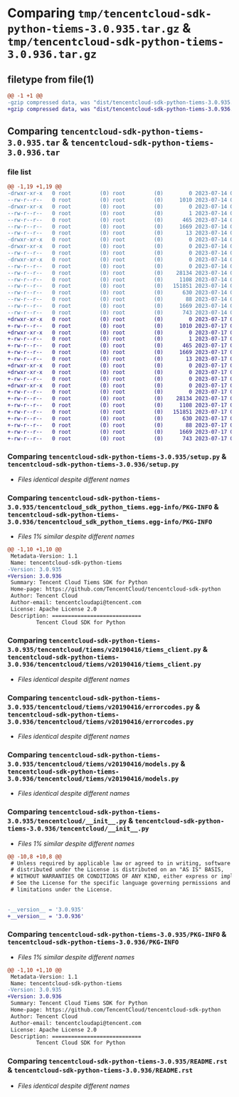# Comparing `tmp/tencentcloud-sdk-python-tiems-3.0.935.tar.gz` & `tmp/tencentcloud-sdk-python-tiems-3.0.936.tar.gz`

## filetype from file(1)

```diff
@@ -1 +1 @@
-gzip compressed data, was "dist/tencentcloud-sdk-python-tiems-3.0.935.tar", last modified: Fri Jul 14 00:40:40 2023, max compression
+gzip compressed data, was "dist/tencentcloud-sdk-python-tiems-3.0.936.tar", last modified: Mon Jul 17 00:37:33 2023, max compression
```

## Comparing `tencentcloud-sdk-python-tiems-3.0.935.tar` & `tencentcloud-sdk-python-tiems-3.0.936.tar`

### file list

```diff
@@ -1,19 +1,19 @@
-drwxr-xr-x   0 root         (0) root         (0)        0 2023-07-14 00:40:40.000000 tencentcloud-sdk-python-tiems-3.0.935/
--rw-r--r--   0 root         (0) root         (0)     1010 2023-07-14 00:40:40.000000 tencentcloud-sdk-python-tiems-3.0.935/setup.py
-drwxr-xr-x   0 root         (0) root         (0)        0 2023-07-14 00:40:40.000000 tencentcloud-sdk-python-tiems-3.0.935/tencentcloud_sdk_python_tiems.egg-info/
--rw-r--r--   0 root         (0) root         (0)        1 2023-07-14 00:40:40.000000 tencentcloud-sdk-python-tiems-3.0.935/tencentcloud_sdk_python_tiems.egg-info/dependency_links.txt
--rw-r--r--   0 root         (0) root         (0)      465 2023-07-14 00:40:40.000000 tencentcloud-sdk-python-tiems-3.0.935/tencentcloud_sdk_python_tiems.egg-info/SOURCES.txt
--rw-r--r--   0 root         (0) root         (0)     1669 2023-07-14 00:40:40.000000 tencentcloud-sdk-python-tiems-3.0.935/tencentcloud_sdk_python_tiems.egg-info/PKG-INFO
--rw-r--r--   0 root         (0) root         (0)       13 2023-07-14 00:40:40.000000 tencentcloud-sdk-python-tiems-3.0.935/tencentcloud_sdk_python_tiems.egg-info/top_level.txt
-drwxr-xr-x   0 root         (0) root         (0)        0 2023-07-14 00:40:40.000000 tencentcloud-sdk-python-tiems-3.0.935/tencentcloud/
-drwxr-xr-x   0 root         (0) root         (0)        0 2023-07-14 00:40:40.000000 tencentcloud-sdk-python-tiems-3.0.935/tencentcloud/tiems/
--rw-r--r--   0 root         (0) root         (0)        0 2023-07-14 00:40:40.000000 tencentcloud-sdk-python-tiems-3.0.935/tencentcloud/tiems/__init__.py
-drwxr-xr-x   0 root         (0) root         (0)        0 2023-07-14 00:40:40.000000 tencentcloud-sdk-python-tiems-3.0.935/tencentcloud/tiems/v20190416/
--rw-r--r--   0 root         (0) root         (0)        0 2023-07-14 00:40:40.000000 tencentcloud-sdk-python-tiems-3.0.935/tencentcloud/tiems/v20190416/__init__.py
--rw-r--r--   0 root         (0) root         (0)    28134 2023-07-14 00:40:40.000000 tencentcloud-sdk-python-tiems-3.0.935/tencentcloud/tiems/v20190416/tiems_client.py
--rw-r--r--   0 root         (0) root         (0)     1108 2023-07-14 00:40:40.000000 tencentcloud-sdk-python-tiems-3.0.935/tencentcloud/tiems/v20190416/errorcodes.py
--rw-r--r--   0 root         (0) root         (0)   151851 2023-07-14 00:40:40.000000 tencentcloud-sdk-python-tiems-3.0.935/tencentcloud/tiems/v20190416/models.py
--rw-r--r--   0 root         (0) root         (0)      630 2023-07-14 00:40:40.000000 tencentcloud-sdk-python-tiems-3.0.935/tencentcloud/__init__.py
--rw-r--r--   0 root         (0) root         (0)       88 2023-07-14 00:40:40.000000 tencentcloud-sdk-python-tiems-3.0.935/setup.cfg
--rw-r--r--   0 root         (0) root         (0)     1669 2023-07-14 00:40:40.000000 tencentcloud-sdk-python-tiems-3.0.935/PKG-INFO
--rw-r--r--   0 root         (0) root         (0)      743 2023-07-14 00:40:40.000000 tencentcloud-sdk-python-tiems-3.0.935/README.rst
+drwxr-xr-x   0 root         (0) root         (0)        0 2023-07-17 00:37:33.000000 tencentcloud-sdk-python-tiems-3.0.936/
+-rw-r--r--   0 root         (0) root         (0)     1010 2023-07-17 00:37:33.000000 tencentcloud-sdk-python-tiems-3.0.936/setup.py
+drwxr-xr-x   0 root         (0) root         (0)        0 2023-07-17 00:37:33.000000 tencentcloud-sdk-python-tiems-3.0.936/tencentcloud_sdk_python_tiems.egg-info/
+-rw-r--r--   0 root         (0) root         (0)        1 2023-07-17 00:37:33.000000 tencentcloud-sdk-python-tiems-3.0.936/tencentcloud_sdk_python_tiems.egg-info/dependency_links.txt
+-rw-r--r--   0 root         (0) root         (0)      465 2023-07-17 00:37:33.000000 tencentcloud-sdk-python-tiems-3.0.936/tencentcloud_sdk_python_tiems.egg-info/SOURCES.txt
+-rw-r--r--   0 root         (0) root         (0)     1669 2023-07-17 00:37:33.000000 tencentcloud-sdk-python-tiems-3.0.936/tencentcloud_sdk_python_tiems.egg-info/PKG-INFO
+-rw-r--r--   0 root         (0) root         (0)       13 2023-07-17 00:37:33.000000 tencentcloud-sdk-python-tiems-3.0.936/tencentcloud_sdk_python_tiems.egg-info/top_level.txt
+drwxr-xr-x   0 root         (0) root         (0)        0 2023-07-17 00:37:33.000000 tencentcloud-sdk-python-tiems-3.0.936/tencentcloud/
+drwxr-xr-x   0 root         (0) root         (0)        0 2023-07-17 00:37:33.000000 tencentcloud-sdk-python-tiems-3.0.936/tencentcloud/tiems/
+-rw-r--r--   0 root         (0) root         (0)        0 2023-07-17 00:37:33.000000 tencentcloud-sdk-python-tiems-3.0.936/tencentcloud/tiems/__init__.py
+drwxr-xr-x   0 root         (0) root         (0)        0 2023-07-17 00:37:33.000000 tencentcloud-sdk-python-tiems-3.0.936/tencentcloud/tiems/v20190416/
+-rw-r--r--   0 root         (0) root         (0)        0 2023-07-17 00:37:33.000000 tencentcloud-sdk-python-tiems-3.0.936/tencentcloud/tiems/v20190416/__init__.py
+-rw-r--r--   0 root         (0) root         (0)    28134 2023-07-17 00:37:33.000000 tencentcloud-sdk-python-tiems-3.0.936/tencentcloud/tiems/v20190416/tiems_client.py
+-rw-r--r--   0 root         (0) root         (0)     1108 2023-07-17 00:37:33.000000 tencentcloud-sdk-python-tiems-3.0.936/tencentcloud/tiems/v20190416/errorcodes.py
+-rw-r--r--   0 root         (0) root         (0)   151851 2023-07-17 00:37:33.000000 tencentcloud-sdk-python-tiems-3.0.936/tencentcloud/tiems/v20190416/models.py
+-rw-r--r--   0 root         (0) root         (0)      630 2023-07-17 00:37:33.000000 tencentcloud-sdk-python-tiems-3.0.936/tencentcloud/__init__.py
+-rw-r--r--   0 root         (0) root         (0)       88 2023-07-17 00:37:33.000000 tencentcloud-sdk-python-tiems-3.0.936/setup.cfg
+-rw-r--r--   0 root         (0) root         (0)     1669 2023-07-17 00:37:33.000000 tencentcloud-sdk-python-tiems-3.0.936/PKG-INFO
+-rw-r--r--   0 root         (0) root         (0)      743 2023-07-17 00:37:33.000000 tencentcloud-sdk-python-tiems-3.0.936/README.rst
```

### Comparing `tencentcloud-sdk-python-tiems-3.0.935/setup.py` & `tencentcloud-sdk-python-tiems-3.0.936/setup.py`

 * *Files identical despite different names*

### Comparing `tencentcloud-sdk-python-tiems-3.0.935/tencentcloud_sdk_python_tiems.egg-info/PKG-INFO` & `tencentcloud-sdk-python-tiems-3.0.936/tencentcloud_sdk_python_tiems.egg-info/PKG-INFO`

 * *Files 1% similar despite different names*

```diff
@@ -1,10 +1,10 @@
 Metadata-Version: 1.1
 Name: tencentcloud-sdk-python-tiems
-Version: 3.0.935
+Version: 3.0.936
 Summary: Tencent Cloud Tiems SDK for Python
 Home-page: https://github.com/TencentCloud/tencentcloud-sdk-python
 Author: Tencent Cloud
 Author-email: tencentcloudapi@tencent.com
 License: Apache License 2.0
 Description: ============================
         Tencent Cloud SDK for Python
```

### Comparing `tencentcloud-sdk-python-tiems-3.0.935/tencentcloud/tiems/v20190416/tiems_client.py` & `tencentcloud-sdk-python-tiems-3.0.936/tencentcloud/tiems/v20190416/tiems_client.py`

 * *Files identical despite different names*

### Comparing `tencentcloud-sdk-python-tiems-3.0.935/tencentcloud/tiems/v20190416/errorcodes.py` & `tencentcloud-sdk-python-tiems-3.0.936/tencentcloud/tiems/v20190416/errorcodes.py`

 * *Files identical despite different names*

### Comparing `tencentcloud-sdk-python-tiems-3.0.935/tencentcloud/tiems/v20190416/models.py` & `tencentcloud-sdk-python-tiems-3.0.936/tencentcloud/tiems/v20190416/models.py`

 * *Files identical despite different names*

### Comparing `tencentcloud-sdk-python-tiems-3.0.935/tencentcloud/__init__.py` & `tencentcloud-sdk-python-tiems-3.0.936/tencentcloud/__init__.py`

 * *Files 1% similar despite different names*

```diff
@@ -10,8 +10,8 @@
 # Unless required by applicable law or agreed to in writing, software
 # distributed under the License is distributed on an "AS IS" BASIS,
 # WITHOUT WARRANTIES OR CONDITIONS OF ANY KIND, either express or implied.
 # See the License for the specific language governing permissions and
 # limitations under the License.
 
 
-__version__ = '3.0.935'
+__version__ = '3.0.936'
```

### Comparing `tencentcloud-sdk-python-tiems-3.0.935/PKG-INFO` & `tencentcloud-sdk-python-tiems-3.0.936/PKG-INFO`

 * *Files 1% similar despite different names*

```diff
@@ -1,10 +1,10 @@
 Metadata-Version: 1.1
 Name: tencentcloud-sdk-python-tiems
-Version: 3.0.935
+Version: 3.0.936
 Summary: Tencent Cloud Tiems SDK for Python
 Home-page: https://github.com/TencentCloud/tencentcloud-sdk-python
 Author: Tencent Cloud
 Author-email: tencentcloudapi@tencent.com
 License: Apache License 2.0
 Description: ============================
         Tencent Cloud SDK for Python
```

### Comparing `tencentcloud-sdk-python-tiems-3.0.935/README.rst` & `tencentcloud-sdk-python-tiems-3.0.936/README.rst`

 * *Files identical despite different names*

